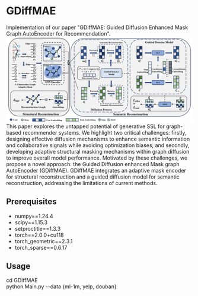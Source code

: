 # GDiffMAE
Implementation of our  paper "GDiffMAE: Guided Diffusion Enhanced Mask
Graph AutoEncoder for Recommendation".
![](https://github.com/akajinchen/GDiffMAE/blob/1235aa2f2f84a3512bc3e0d6858a92a75ea420c1/framework.png)
This paper explores the untapped potential of generative SSL for graph-based recommender systems. We highlight two critical challenges: firstly, designing effective diffusion mechanisms to enhance semantic information and collaborative signals while avoiding optimization biases; and secondly, developing adaptive structural masking mechanisms within graph diffusion to improve overall model performance. Motivated by these challenges, we propose a novel approach: the Guided Diffusion enhanced Mask graph AutoEncoder (GDiffMAE). GDiffMAE integrates an adaptive mask encoder for structural reconstruction and a guided diffusion model for semantic reconstruction, addressing the limitations of current methods.

Prerequisites
-------------
* numpy==1.24.4
* scipy==1.15.3
* setproctitle==1.3.3
* torch==2.0.0+cu118
* torch_geometric==2.3.1
* torch_sparse==0.6.17



Usage
------
cd GDiffMAE \
python Main.py --data {ml-1m, yelp, douban}


